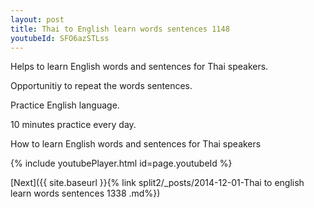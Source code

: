 ```yaml
---
layout: post
title: Thai to English learn words sentences 1148 
youtubeId: SFO6azSTLss
---
```

 
 
Helps to learn English words and sentences for Thai speakers.

Opportunitiy to repeat the words sentences. 

Practice English language. 
 
10 minutes practice every day. 
 
How to learn English words and sentences for Thai speakers 
 
{% include youtubePlayer.html id=page.youtubeId %}
 
 
[Next]({{ site.baseurl }}{% link  split2/_posts/2014-12-01-Thai to english learn words sentences 1338 .md%})
 
